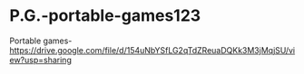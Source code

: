# P.G.-portable-games123
Portable games- https://drive.google.com/file/d/154uNbYSfLG2qTdZReuaDQKk3M3jMqjSU/view?usp=sharing
